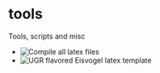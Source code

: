 # tools
Tools, scripts and misc

- ![Compile all latex files](/latex-Makefile)
- ![UGR flavored Eisvogel latex template](/ugr-template)
